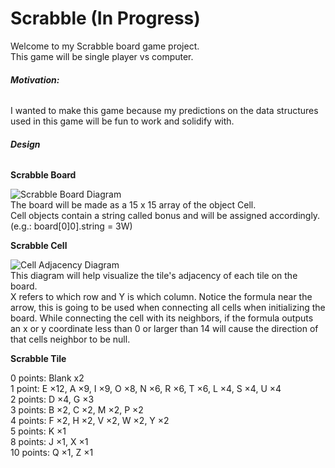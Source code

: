 # Scrabble (In Progress)
Welcome to my Scrabble board game project.  
This game will be single player vs computer.  

###### **Motivation:**  
I wanted to make this game because my predictions on the data structures used in this game will be fun to work and solidify with.

###### **Design**  
  
**Scrabble Board**  

![Scrabble Board Diagram](https://user-images.githubusercontent.com/54327713/94985023-256a2780-0518-11eb-8503-aa42e883ffca.jpg)  
The board will be made as a 15 x 15 array of the object Cell.  
Cell objects contain a string called bonus and will be assigned accordingly. (e.g.: board[0]0].string = 3W)
  
**Scrabble Cell**  

![Cell Adjacency Diagram](https://user-images.githubusercontent.com/54327713/94984360-d40a6a00-0510-11eb-9281-5bce37bad820.jpg)   
This diagram will help visualize the tile's adjacency of each tile on the board.  
X refers to which row and Y is which column.
Notice the formula near the arrow, this is going to be used when connecting all cells when initializing the board.
While connecting the cell with its neighbors, if the formula outputs an x or y coordinate less than 0 or larger than 14 will cause the direction of that cells neighbor to be null. 
  
  
**Scrabble Tile**  
  
0 points:  Blank x2  
1 point:   E ×12, A ×9, I ×9, O ×8, N ×6, R ×6, T ×6, L ×4, S ×4, U ×4  
2 points:  D ×4, G ×3  
3 points:  B ×2, C ×2, M ×2, P ×2  
4 points:  F ×2, H ×2, V ×2, W ×2, Y ×2  
5 points:  K ×1  
8 points:  J ×1, X ×1  
10 points: Q ×1, Z ×1  


